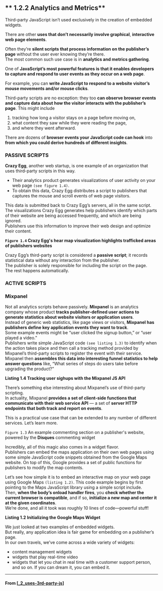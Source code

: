 ## ** 1.2.2 Analytics and Metrics**

Third-party JavaScript isn’t used exclusively in the creation of embedded widgets.

There are other **uses that don’t necessarily involve graphical**, **interactive web page elements**.

Often they’re **silent scripts that process information on the publisher’s page** without the user ever knowing they’re there.  
The most common such use case is in **analytics and metrics gathering**.

One of **JavaScript’s most powerful features is that it enables developers to capture and respond to user events as they occur on a web page**.

For example, you can **write JavaScript to respond to a website visitor’s mouse movements and/or mouse clicks**.

Third-party scripts are no exception:
they too **can observe browser events and capture data about how the visitor interacts with the publisher’s page**.
This might include

1. tracking how long a visitor stays on a page before moving on,
2. what content they saw while they were reading the page,
3. and where they went afterward.

There are dozens of **browser events your JavaScript code can hook** into **from which you could derive hundreds of different insights**.

### **PASSIVE SCRIPTS**

**Crazy Egg**, another web startup, is one example of an organization that uses third-party scripts in this way.

- Their analytics product generates visualizations of user activity on your web page `(see figure 1.4)`.
- To obtain this data, Crazy Egg distributes a script to publishers that captures the mouse and scroll events of web page visitors.

This data is submitted back to Crazy Egg’s servers, all in the same script.  
The visualizations Crazy Egg generates help publishers identify which parts of their website are being accessed frequently, and which are being ignored.  
Publishers use this information to improve their web design and optimize their content.

**`Figure 1.4` Crazy Egg's hear map visualization highlights trafficked areas of publishers websites**

Crazy Egg’s third-party script is considered a **passive script**; it records statistical data without any interaction from the publisher.  
The publisher is solely responsible for including the script on the page.  
The rest happens automatically.

### **ACTIVE SCRIPTS**

### Mixpanel

Not all analytics scripts behave passively.
**Mixpanel** is an analytics company whose product **tracks publisher-defined user actions to generate statistics about website visitors or application users**.  
Instead of generic web statistics, like page views or visitors, **Mixpanel has publishers define key application events they want to track**.  
Some example events might be “user clicked the signup button,” or “user played a video.”  
Publishers write simple JavaScript code `(see listing 1.3)` to identify when the action takes place and then call a tracking method provided by Mixpanel’s third-party scripts to register the event with their service.  
Mixpanel then **assembles this data into interesting funnel statistics to help answer questions** like, “What series of steps do users take before upgrading the product?”

**Listing 1.4 Tracking user sighups with the Mixpanel JS API**

There’s something else interesting about Mixpanel’s use of third-party scripting.  
In actuality, Mixpanel **provides a set of client-side functions that communicate with their web service API**
— a set of **server HTTP endpoints that both track and report on events**.

This is a practical use case that can be extended to any number of different services. Let’s learn more.

`Figure 1.3` An example commenting section on a publisher's website, powered by the **Disques** commenting widget

Incredibly, all of this magic also comes in a widget flavor.  
Publishers can embed the maps application on their own web pages using some simple JavaScript code snippets obtained from the Google Maps website. On top of this, Google provides a set of public functions for publishers to modify the map contents.

Let’s see how simple it is to embed an interactive map on your web page using Google Maps `(listing 1.2)`. This code example begins by first pointing to the Maps JavaScript library using a simple script include.  
Then, **when the body’s onload handler fires**, you **check whether the current browser is compatible**, and if so, **initialize a new map and center it at the given coordinates**.  
We’re done, and all it took was roughly 10 lines of code—powerful stuff!

**Listing 1.2 Initializing the Google Maps Widget**

We just looked at two examples of embedded widgets.  
But really, any application idea is fair game for embedding on a publisher’s page.  
In our own travels, we’ve come across a wide variety of widgets:

- content management widgets
- widgets that play real-time video
- widgets that let you chat in real time with a customer support person, and so on.
  If you can dream it, you can embed it.

---

#### From [[_2_uses-3rd-party-js]]

[//begin]: # "Autogenerated link references for markdown compatibility"
[_2_uses-3rd-party-js]: _2_uses-3rd-party-js "Uses of 3rd Party"
[//end]: # "Autogenerated link references"
